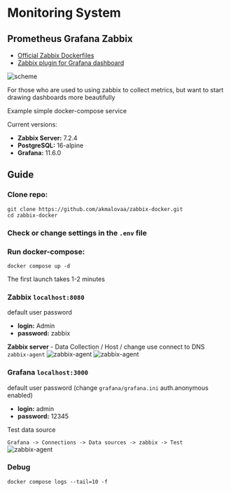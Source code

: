 # Monitoring System
## Prometheus Grafana Zabbix

- [Official Zabbix Dockerfiles](https://github.com/zabbix/zabbix-docker)
- [Zabbix plugin for Grafana dashboard](https://github.com/grafana/grafana-zabbix)


![scheme](./.images/scheme.excalidraw.png)

For those who are used to using zabbix to collect metrics, but want to start drawing dashboards more beautifully

Example simple docker-compose service

Current versions:
- **Zabbix Server:** 7.2.4
- **PostgreSQL:** 16-alpine
- **Grafana:** 11.6.0

## Guide

### Clone repo:
```
git clone https://github.com/akmalovaa/zabbix-docker.git
cd zabbix-docker
```

### Check or change settings in the `.env` file

### Run docker-compose:
```
docker compose up -d
```

The first launch takes 1-2 minutes

### Zabbix `localhost:8080`
default user password 
- **login:** Admin
- **password:** zabbix


**Zabbix server** - Data Collection / Host / change use connect to DNS `zabbix-agent`
![zabbix-agent](./.images/zabbix-agent-settings.png)
![zabbix-agent](./.images/zabbix-agent-check.png)

### Grafana `localhost:3000` 

default user password (change `grafana/grafana.ini` auth.anonymous enabled)
- **login:** admin
- **password:** 12345

Test data source

`Grafana -> Connections -> Data sources -> zabbix -> Test`
![zabbix-agent](./.images/data-source-test.png)

### Debug
```
docker compose logs --tail=10 -f
```
